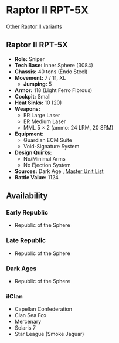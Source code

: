 # Raptor II RPT-5X 

[Other Raptor II variants](../raptor_ii.md) 

## Raptor II RPT-5X 

- **Role:** Sniper 
- **Tech Base:** Inner Sphere (3084) 
- **Chassis:** 40 tons (Endo Steel) 
- **Movement:** 7 / 11, XL 
  - **Jumping:** 5 
- **Armor:** 118 (Light Ferro Fibrous) 
- **Cockpit:** Small 
- **Heat Sinks:** 10 (20) 
- **Weapons:** 
  - ER Large Laser 
  - ER Medium Laser 
  - MML 5 × 2 (ammo: 24 LRM, 20 SRM) 
- **Equipment:** 
  - Guardian ECM Suite 
  - Void-Signature System 
- **Design Quirks:** 
  - No/Minimal Arms 
  - No Ejection System 
- **Sources:** Dark Age , [Master Unit List](http://masterunitlist.info/Unit/Details/2660) 
- **Battle Value:** 1124 

## Availability 

### Early Republic 

- Republic of the Sphere 

### Late Republic 

- Republic of the Sphere 

### Dark Ages 

- Republic of the Sphere 

### ilClan 

- Capellan Confederation 
- Clan Sea Fox 
- Mercenary 
- Solaris 7 
- Star League (Smoke Jaguar) 

